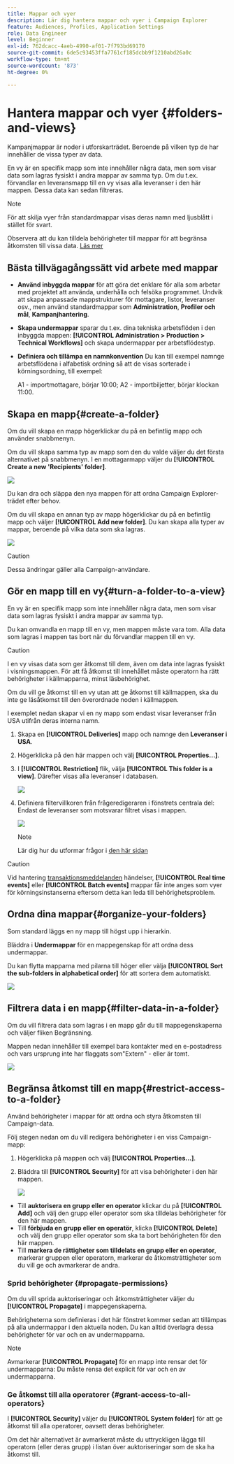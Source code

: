 ```yaml
---
title: Mappar och vyer
description: Lär dig hantera mappar och vyer i Campaign Explorer
feature: Audiences, Profiles, Application Settings
role: Data Engineer
level: Beginner
exl-id: 762dcacc-4aeb-4990-af01-7f793bd69170
source-git-commit: 6de5c93453ffa7761cf185dcbb9f1210abd26a0c
workflow-type: tm+mt
source-wordcount: '873'
ht-degree: 0%

---
```


# Hantera mappar och vyer {#folders-and-views}

Kampanjmappar är noder i utforskarträdet. Beroende på vilken typ de har innehåller de vissa typer av data.

En vy är en specifik mapp som inte innehåller några data, men som visar data som lagras fysiskt i andra mappar av samma typ. Om du t.ex. förvandlar en leveransmapp till en vy visas alla leveranser i den här mappen. Dessa data kan sedan filtreras.


>[!NOTE]
>För att skilja vyer från standardmappar visas deras namn med ljusblått i stället för svart.

Observera att du kan tilldela behörigheter till mappar för att begränsa åtkomsten till vissa data. [Läs mer](#restrict-access-to-a-folder)

## Bästa tillvägagångssätt vid arbete med mappar

* **Använd inbyggda mappar** för att göra det enklare för alla som arbetar med projektet att använda, underhålla och felsöka programmet. Undvik att skapa anpassade mappstrukturer för mottagare, listor, leveranser osv., men använd standardmappar som **Administration**, **Profiler och mål**, **Kampanjhantering**.

* **Skapa undermappar** sparar du t.ex. dina tekniska arbetsflöden i den inbyggda mappen: **[!UICONTROL Administration > Production > Technical Workflows]** och skapa undermappar per arbetsflödestyp.

* **Definiera och tillämpa en namnkonvention** Du kan till exempel namnge arbetsflödena i alfabetisk ordning så att de visas sorterade i körningsordning, till exempel:

   A1 - importmottagare, börjar 10:00; A2 - importbiljetter, börjar klockan 11:00.

## Skapa en mapp{#create-a-folder}

Om du vill skapa en mapp högerklickar du på en befintlig mapp och använder snabbmenyn.

Om du vill skapa samma typ av mapp som den du valde väljer du det första alternativet på snabbmenyn. I en mottagarmapp väljer du **[!UICONTROL Create a new 'Recipients' folder]**.

![](assets/create-recipient-folder.png)

Du kan dra och släppa den nya mappen för att ordna Campaign Explorer-trädet efter behov.

Om du vill skapa en annan typ av mapp högerklickar du på en befintlig mapp och väljer **[!UICONTROL Add new folder]**. Du kan skapa alla typer av mappar, beroende på vilka data som ska lagras.

![](assets/add-new-folder.png)

>[!CAUTION]
>Dessa ändringar gäller alla Campaign-användare.

## Gör en mapp till en vy{#turn-a-folder-to-a-view}

En vy är en specifik mapp som inte innehåller några data, men som visar data som lagras fysiskt i andra mappar av samma typ.

Du kan omvandla en mapp till en vy, men mappen måste vara tom. Alla data som lagras i mappen tas bort när du förvandlar mappen till en vy.

>[!CAUTION]
>
>I en vy visas data som ger åtkomst till dem, även om data inte lagras fysiskt i visningsmappen. För att få åtkomst till innehållet måste operatorn ha rätt behörigheter i källmapparna, minst läsbehörighet.
>
>Om du vill ge åtkomst till en vy utan att ge åtkomst till källmappen, ska du inte ge läsåtkomst till den överordnade noden i källmappen.

I exemplet nedan skapar vi en ny mapp som endast visar leveranser från USA utifrån deras interna namn.

1. Skapa en **[!UICONTROL Deliveries]** mapp och namnge den **Leveranser i USA**.
1. Högerklicka på den här mappen och välj **[!UICONTROL Properties...]**.
1. I **[!UICONTROL Restriction]** flik, välja **[!UICONTROL This folder is a view]**. Därefter visas alla leveranser i databasen.

   ![](assets/this-folder-is-a-view.png)

1. Definiera filtervillkoren från frågeredigeraren i fönstrets centrala del: Endast de leveranser som motsvarar filtret visas i mappen.

   ![](assets/filter-view.png)

   >[!NOTE]
   >
   >Lär dig hur du utformar frågor i [den här sidan](create-filters.md#advanced-filters)


>[!CAUTION]
>
>Vid hantering [transaktionsmeddelanden](../send/transactional.md) händelser, **[!UICONTROL Real time events]** eller **[!UICONTROL Batch events]** mappar får inte anges som vyer för körningsinstanserna eftersom detta kan leda till behörighetsproblem.

## Ordna dina mappar{#organize-your-folders}

Som standard läggs en ny mapp till högst upp i hierarkin.

Bläddra i **Undermappar** för en mappegenskap för att ordna dess undermappar.

Du kan flytta mapparna med pilarna till höger eller välja **[!UICONTROL Sort the sub-folders in alphabetical order]** för att sortera dem automatiskt.

![](assets/sort-folders.png)


## Filtrera data i en mapp{#filter-data-in-a-folder}

Om du vill filtrera data som lagras i en mapp går du till mappegenskaperna och väljer fliken Begränsning.

Mappen nedan innehåller till exempel bara kontakter med en e-postadress och vars ursprung inte har flaggats som&quot;Extern&quot; - eller är tomt.

![](assets/add-a-filter-to-a-folder.png)


## Begränsa åtkomst till en mapp{#restrict-access-to-a-folder}

Använd behörigheter i mappar för att ordna och styra åtkomsten till Campaign-data.

Följ stegen nedan om du vill redigera behörigheter i en viss Campaign-mapp:

1. Högerklicka på mappen och välj **[!UICONTROL Properties...]**.
1. Bläddra till **[!UICONTROL Security]** för att visa behörigheter i den här mappen.

   ![](assets/folder-permissions.png)

* Till **auktorisera en grupp eller en operator** klickar du på **[!UICONTROL Add]** och välj den grupp eller operator som ska tilldelas behörigheter för den här mappen.
* Till **förbjuda en grupp eller en operatör**, klicka **[!UICONTROL Delete]** och välj den grupp eller operator som ska ta bort behörigheten för den här mappen.
* Till **markera de rättigheter som tilldelats en grupp eller en operator**, markerar gruppen eller operatorn, markerar de åtkomsträttigheter som du vill ge och avmarkerar de andra.

### Sprid behörigheter {#propagate-permissions}

Om du vill sprida auktoriseringar och åtkomsträttigheter väljer du **[!UICONTROL Propagate]** i mappegenskaperna.

Behörigheterna som definieras i det här fönstret kommer sedan att tillämpas på alla undermappar i den aktuella noden. Du kan alltid överlagra dessa behörigheter för var och en av undermapparna.

>[!NOTE]
>
>Avmarkerar **[!UICONTROL Propagate]** för en mapp inte rensar det för undermapparna: Du måste rensa det explicit för var och en av undermapparna.

### Ge åtkomst till alla operatorer {#grant-access-to-all-operators}

I **[!UICONTROL Security]** väljer du **[!UICONTROL System folder]** för att ge åtkomst till alla operatorer, oavsett deras behörigheter.

Om det här alternativet är avmarkerat måste du uttryckligen lägga till operatorn (eller deras grupp) i listan över auktoriseringar som de ska ha åtkomst till.

